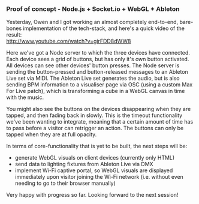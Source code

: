### Proof of concept - Node.js + Socket.io + WebGL + Ableton
Yesterday, Owen and I got working an almost completely end-to-end, bare-bones implementation of the tech-stack, and here's a quick video of the result:  
http://www.youtube.com/watch?v=girFDD8dWW8  

Here we've got a Node server to which the three devices have connected. Each device sees a grid of buttons, but has only it's own button activated. All devices can see other devices' button presses. The Node server is sending the button-pressed and button-released messages to an Ableton Live set via MIDI. The Ableton Live set generates the audio, but is also sending BPM information to a visualiser page via OSC (using a custom Max For Live patch), which is transforming a cube in a WebGL canvas in time with the music.  

You might also see the buttons on the devices disappearing when they are tapped, and then fading back in slowly. This is the timeout functionality we've been wanting to integrate, meaning that a certain amount of time has to pass before a visitor can retrigger an action. The buttons can only be tapped when they are at full opacity.  

In terms of core-functionality that is yet to be built, the next steps will be:
- generate WebGL visuals on client devices (currently only HTML)
- send data to lighting fixtures from Ableton Live via DMX
- implement Wi-Fi captive portal, so WebGL visuals are displayed immediately upon visitor joining the Wi-Fi network (i.e. without even needing to go to their browser manually)  

Very happy with progress so far. Looking forward to the next session!